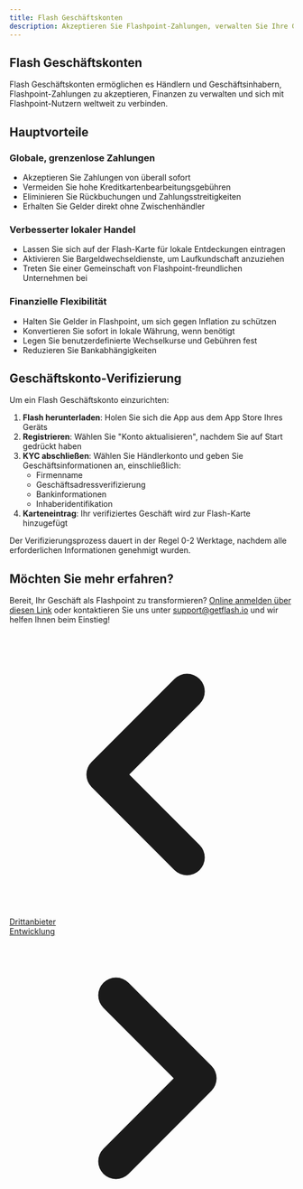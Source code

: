 ```yaml
---
title: Flash Geschäftskonten
description: Akzeptieren Sie Flashpoint-Zahlungen, verwalten Sie Ihre Geschäftsfinanzen und treten Sie dem globalen Netzwerk von Flash-fähigen Händlern bei
---
```


## Flash Geschäftskonten

Flash Geschäftskonten ermöglichen es Händlern und Geschäftsinhabern, Flashpoint-Zahlungen zu akzeptieren, Finanzen zu verwalten und sich mit Flashpoint-Nutzern weltweit zu verbinden.

## Hauptvorteile

### Globale, grenzenlose Zahlungen

-   Akzeptieren Sie Zahlungen von überall sofort
-   Vermeiden Sie hohe Kreditkartenbearbeitungsgebühren
-   Eliminieren Sie Rückbuchungen und Zahlungsstreitigkeiten
-   Erhalten Sie Gelder direkt ohne Zwischenhändler

### Verbesserter lokaler Handel

-   Lassen Sie sich auf der Flash-Karte für lokale Entdeckungen eintragen
-   Aktivieren Sie Bargeldwechseldienste, um Laufkundschaft anzuziehen
-   Treten Sie einer Gemeinschaft von Flashpoint-freundlichen Unternehmen bei

### Finanzielle Flexibilität

-   Halten Sie Gelder in Flashpoint, um sich gegen Inflation zu schützen
-   Konvertieren Sie sofort in lokale Währung, wenn benötigt
-   Legen Sie benutzerdefinierte Wechselkurse und Gebühren fest
-   Reduzieren Sie Bankabhängigkeiten

## Geschäftskonto-Verifizierung

Um ein Flash Geschäftskonto einzurichten:

1. **Flash herunterladen**: Holen Sie sich die App aus dem App Store Ihres Geräts
2. **Registrieren**: Wählen Sie "Konto aktualisieren", nachdem Sie auf Start gedrückt haben
3. **KYC abschließen**: Wählen Sie Händlerkonto und geben Sie Geschäftsinformationen an, einschließlich:
    - Firmenname
    - Geschäftsadressverifizierung
    - Bankinformationen
    - Inhaberidentifikation
4. **Karteneintrag**: Ihr verifiziertes Geschäft wird zur Flash-Karte hinzugefügt

Der Verifizierungsprozess dauert in der Regel 0-2 Werktage, nachdem alle erforderlichen Informationen genehmigt wurden.

## Möchten Sie mehr erfahren?

Bereit, Ihr Geschäft als Flashpoint zu transformieren? [Online anmelden über diesen Link](https://flash-merchant-signup-ov4yh.ondigitalocean.app/form) oder kontaktieren Sie uns unter [support@getflash.io](mailto:support@getflash.io) und wir helfen Ihnen beim Einstieg!

<!-- Navigation links -->
<div class="flex justify-between items-center mt-8 pt-4 border-t border-zinc-200 dark:border-zinc-700">
  <div class="w-1/3 text-left">
    <a href="third-party-vendors" class="inline-flex items-center bg-purple-600 hover:bg-purple-700 text-white rounded-md transition-colors px-4 py-2 text-sm font-medium shadow-sm hover:shadow-md">
      <svg xmlns="http://www.w3.org/2000/svg" class="h-6 w-6 mr-2" fill="none" viewBox="0 0 24 24" stroke="currentColor">
        <path stroke-linecap="round" stroke-linejoin="round" stroke-width="3" d="M15 19l-7-7 7-7" />
      </svg>
      Drittanbieter
    </a>
  </div>
  <div class="w-1/3 text-center">
    <!-- Optional center content -->
  </div>
  <div class="w-1/3 text-right">
    <a href="development" class="inline-flex items-center bg-purple-600 hover:bg-purple-700 text-white rounded-md transition-colors px-4 py-2 text-sm font-medium shadow-sm hover:shadow-md">
      Entwicklung
      <svg xmlns="http://www.w3.org/2000/svg" class="h-6 w-6 ml-2" fill="none" viewBox="0 0 24 24" stroke="currentColor">
        <path stroke-linecap="round" stroke-linejoin="round" stroke-width="3" d="M9 5l7 7-7 7" />
      </svg>
    </a>
  </div>
</div>